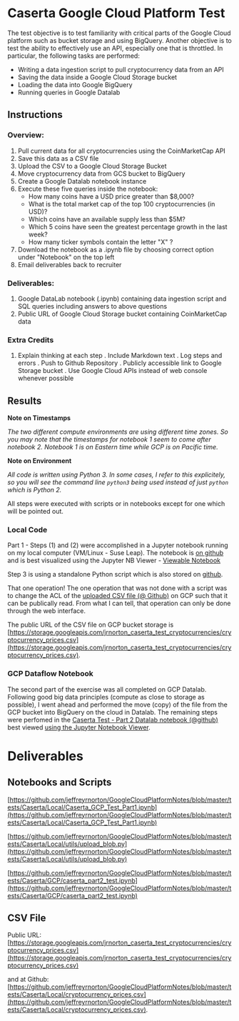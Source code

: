 # Caserta Google Cloud Platform Test

The test objective is to test familiarity with critical parts of the Google Cloud platform such as bucket storage and using BigQuery.  Another objective is to test the ability to effectively use an API, especially one that is throttled.  In particular, the following tasks are performed:

* Writing a data ingestion script to pull cryptocurrency data from an API
* Saving the data inside a Google Cloud Storage bucket
* Loading the data into Google BigQuery
* Running queries in Google Datalab

## Instructions

### Overview:
1. Pull current data for all cryptocurrencies using the CoinMarketCap API
2. Save this data as a CSV file
3. Upload the CSV to a Google Cloud Storage Bucket
4. Move cryptocurrency data from GCS bucket to BigQuery
5. Create a Google Datalab notebook instance
6. Execute these five queries inside the notebook:
	* How many coins have a USD price greater than $8,000?
	* What is the total market cap of the top 100 cryptocurrencies (in USD)?
	* Which coins have an available supply less than $5M?
	* Which 5 coins have seen the greatest percentage growth in the last week?
	* How many ticker symbols contain the letter "X" ?
7. Download the notebook as a .ipynb file by choosing correct option under "Notebook" on the top left
8. Email deliverables back to recruiter

### Deliverables:
1.	Google DataLab notebook (.ipynb) containing data ingestion script and SQL queries including answers to above questions
2. Public URL of Google Cloud Storage bucket containing CoinMarketCap data

### Extra Credits
1.	Explain thinking at each step
	.	Include Markdown text
	.	Log steps and errors
	.	Push to Github Repository
	.	Publicly accessible link to Google Storage bucket
	.	Use Google Cloud APIs instead of web console whenever possible

## Results

**Note on Timestamps**

*The two different compute environments are using different time zones. So you may note that the timestamps for notebook 1 seem to come after notebook 2.  Notebook 1 is on Eastern time while GCP is on Pacific time.*

**Note on Environment**

*All code is written using Python 3.  In some cases, I refer to this explicitely, so you will see the command line ```python3``` being used instead of just ```python``` which is Python 2.*

All steps were executed with scripts or in notebooks except for one which will be pointed out.

### Local Code

Part 1 - Steps (1) and (2) were accomplished in a Jupyter notebook running on my local computer (VM/Linux - Suse Leap).  The notebook is [on github](https://github.com/jeffreyrnorton/GoogleCloudPlatformNotes/blob/master/tests/Caserta/Local/Caserta_GCP_Test_Part1.ipynb) and is best visualized using the Jupyter NB Viewer - [Viewable Notebook](https://nbviewer.jupyter.org/github/jeffreyrnorton/GoogleCloudPlatformNotes/blob/master/tests/Caserta/Local/Caserta_GCP_Test_Part1.ipynb)

Step 3 is using a standalone Python script which is also stored on [github](https://github.com/jeffreyrnorton/GoogleCloudPlatformNotes/blob/master/tests/Caserta/Local/utils/upload_blob.py).

That one operation!  The one operation that was not done with a script was to change the ACL of the [uploaded CSV file (@ Github)](https://github.com/jeffreyrnorton/GoogleCloudPlatformNotes/blob/master/tests/Caserta/Local/cryptocurrency_prices.csv) on GCP such that it can be publically read.  From what I can tell, that operation can only be done through the web interface.

The public URL of the CSV file on GCP bucket storage is [https://storage.googleapis.com/jrnorton_caserta_test_cryptocurrencies/cryptocurrency_prices.csv](https://storage.googleapis.com/jrnorton_caserta_test_cryptocurrencies/cryptocurrency_prices.csv).

### GCP Dataflow Notebook

The second part of the exercise was all completed on GCP Datalab.  Following good big data principles (compute as close to storage as possible), I went ahead and performed the move (copy) of the file from the GCP bucket into BigQuery on the cloud in Datalab.  The remaining steps were perfomed in the [Caserta Test - Part 2 Datalab notebook (@github)](https://github.com/jeffreyrnorton/GoogleCloudPlatformNotes/blob/master/tests/Caserta/GCP/caserta_part2_test.ipynb) best viewed
[using the Jupyter Notebook Viewer](https://nbviewer.jupyter.org/github/jeffreyrnorton/GoogleCloudPlatformNotes/blob/master/tests/Caserta/GCP/caserta_part2_test.ipynb).

# Deliverables
## Notebooks and Scripts
[https://github.com/jeffreyrnorton/GoogleCloudPlatformNotes/blob/master/tests/Caserta/Local/Caserta_GCP_Test_Part1.ipynb](https://github.com/jeffreyrnorton/GoogleCloudPlatformNotes/blob/master/tests/Caserta/Local/Caserta_GCP_Test_Part1.ipynb)

[https://github.com/jeffreyrnorton/GoogleCloudPlatformNotes/blob/master/tests/Caserta/Local/utils/upload_blob.py](https://github.com/jeffreyrnorton/GoogleCloudPlatformNotes/blob/master/tests/Caserta/Local/utils/upload_blob.py)

[https://github.com/jeffreyrnorton/GoogleCloudPlatformNotes/blob/master/tests/Caserta/GCP/caserta_part2_test.ipynb](https://github.com/jeffreyrnorton/GoogleCloudPlatformNotes/blob/master/tests/Caserta/GCP/caserta_part2_test.ipynb)

## CSV File

Public URL: [https://storage.googleapis.com/jrnorton_caserta_test_cryptocurrencies/cryptocurrency_prices.csv](https://storage.googleapis.com/jrnorton_caserta_test_cryptocurrencies/cryptocurrency_prices.csv)

and at Github:
[https://github.com/jeffreyrnorton/GoogleCloudPlatformNotes/blob/master/tests/Caserta/Local/cryptocurrency_prices.csv](https://github.com/jeffreyrnorton/GoogleCloudPlatformNotes/blob/master/tests/Caserta/Local/cryptocurrency_prices.csv).


